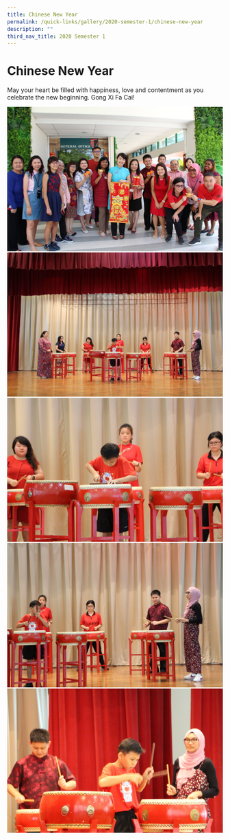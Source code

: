 ```yaml
---
title: Chinese New Year
permalink: /quick-links/gallery/2020-semester-1/chinese-new-year
description: ""
third_nav_title: 2020 Semester 1
---
```


# **Chinese New Year**

May your heart be filled with happiness, love and contentment as you celebrate the new beginning. Gong Xi Fa Cai!

![](/images/CNY%202020%20(1).jpg)
![](/images/CNY%202020%20(10).jpg)
![](/images/CNY%202020%20(11).jpg)
![](/images/CNY%202020%20(12).jpg)
![](/images/CNY%202020%20(13).jpg)